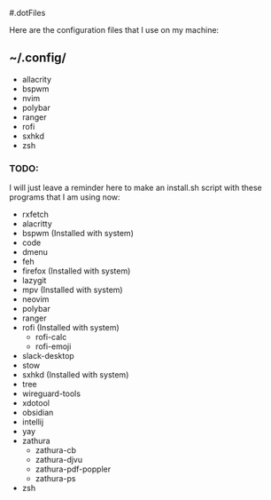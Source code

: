 #.dotFiles

Here are the configuration files that I use on my machine:

## ~/.config/

  - allacrity
  - bspwm
  - nvim
  - polybar
  - ranger
  - rofi
  - sxhkd
  - zsh

### TODO:

I will just leave a reminder here to make an install.sh script with these programs that I am using now:

  - rxfetch
  - alacritty
  - bspwm (Installed with system)
  - code
  - dmenu
  - feh
  - firefox (Installed with system)
  - lazygit
  - mpv (Installed with system)
  - neovim
  - polybar
  - ranger
  - rofi (Installed with system)
    - rofi-calc
    - rofi-emoji
  - slack-desktop
  - stow
  - sxhkd (Installed with system)
  - tree
  - wireguard-tools
  - xdotool
  - obsidian
  - intellij
  - yay
  - zathura
    - zathura-cb
    - zathura-djvu
    - zathura-pdf-poppler
    - zathura-ps
  - zsh

